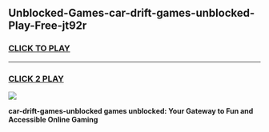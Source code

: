 
## Unblocked-Games-car-drift-games-unblocked-Play-Free-jt92r
<h3>
<a href="https://premium76.site?title=car-drift-games-unblocked&ref=10A">CLICK TO PLAY</a></h3>
<hr>

<h3>
<a href="https://premium76.site?title=car-drift-games-unblocked&ref=10A">CLICK 2 PLAY</a>
  
</h3>

<a href="https://premium76.site?title=car-drift-games-unblocked&ref=10A"><img src="https://clearcache.store/games.png"></a>


**car-drift-games-unblocked games unblocked: Your Gateway to Fun and Accessible Online Gaming**

